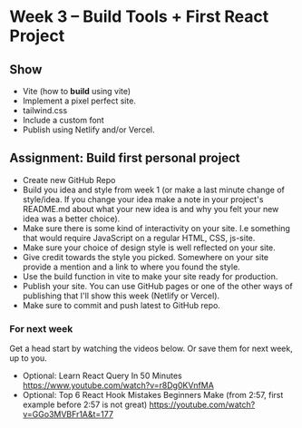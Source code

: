 <!-- TODO/TBD -->
# Week 3 – Build Tools + First React Project

## Show

* Vite (how to **build** using vite)
* Implement a pixel perfect site.
* tailwind.css
* Include a custom font
* Publish using Netlify and/or Vercel. 

## Assignment: Build first personal project

* Create new GitHub Repo
* Build you idea and style from week 1 (or make a last minute change of
  style/idea. If you change your idea make a note in your project's README.md
  about what your new idea is and why you felt your new idea was a better
  choice).
* Make sure there is some kind of interactivity on your site. I.e something that
  would require JavaScript on a regular HTML, CSS, js-site.
* Make sure your choice of design style is well reflected on your site.
* Give credit towards the style you picked. Somewhere on your site provide a
  mention and a link to where you found the style.
* Use the build function in vite to make your site ready for production.
* Publish your site. You can use GitHub pages or one of the other ways of
  publishing that I'll show this week (Netlify or Vercel).
* Make sure to commit and push latest to GitHub repo.

### For next week

Get a head start by watching the videos below. Or save them for next week, up to
you.

* Optional: Learn React Query In 50 Minutes https://www.youtube.com/watch?v=r8Dg0KVnfMA
* Optional: Top 6 React Hook Mistakes Beginners Make (from 2:57, first example before 2:57 is not great) https://youtube.com/watch?v=GGo3MVBFr1A&t=177
